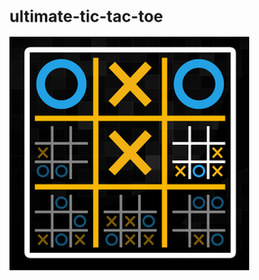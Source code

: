 # ultimate-tic-tac-toe

![alt text](https://github.com/karlisolte/ultimate-tic-tac-toe/blob/master/1.png?raw=true)
